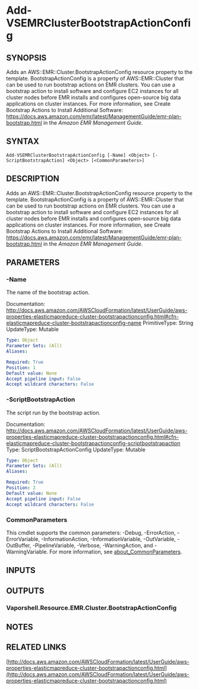# Add-VSEMRClusterBootstrapActionConfig

## SYNOPSIS
Adds an AWS::EMR::Cluster.BootstrapActionConfig resource property to the template.
BootstrapActionConfig is a property of AWS::EMR::Cluster that can be used to run bootstrap actions on EMR clusters.
You can use a bootstrap action to install software and configure EC2 instances for all cluster nodes before EMR installs and configures open-source big data applications on cluster instances.
For more information, see Create Bootstrap Actions to Install Additional Software: https://docs.aws.amazon.com/emr/latest/ManagementGuide/emr-plan-bootstrap.html in the *Amazon EMR Management Guide*.

## SYNTAX

```
Add-VSEMRClusterBootstrapActionConfig [-Name] <Object> [-ScriptBootstrapAction] <Object> [<CommonParameters>]
```

## DESCRIPTION
Adds an AWS::EMR::Cluster.BootstrapActionConfig resource property to the template.
BootstrapActionConfig is a property of AWS::EMR::Cluster that can be used to run bootstrap actions on EMR clusters.
You can use a bootstrap action to install software and configure EC2 instances for all cluster nodes before EMR installs and configures open-source big data applications on cluster instances.
For more information, see Create Bootstrap Actions to Install Additional Software: https://docs.aws.amazon.com/emr/latest/ManagementGuide/emr-plan-bootstrap.html in the *Amazon EMR Management Guide*.

## PARAMETERS

### -Name
The name of the bootstrap action.

Documentation: http://docs.aws.amazon.com/AWSCloudFormation/latest/UserGuide/aws-properties-elasticmapreduce-cluster-bootstrapactionconfig.html#cfn-elasticmapreduce-cluster-bootstrapactionconfig-name
PrimitiveType: String
UpdateType: Mutable

```yaml
Type: Object
Parameter Sets: (All)
Aliases:

Required: True
Position: 1
Default value: None
Accept pipeline input: False
Accept wildcard characters: False
```

### -ScriptBootstrapAction
The script run by the bootstrap action.

Documentation: http://docs.aws.amazon.com/AWSCloudFormation/latest/UserGuide/aws-properties-elasticmapreduce-cluster-bootstrapactionconfig.html#cfn-elasticmapreduce-cluster-bootstrapactionconfig-scriptbootstrapaction
Type: ScriptBootstrapActionConfig
UpdateType: Mutable

```yaml
Type: Object
Parameter Sets: (All)
Aliases:

Required: True
Position: 2
Default value: None
Accept pipeline input: False
Accept wildcard characters: False
```

### CommonParameters
This cmdlet supports the common parameters: -Debug, -ErrorAction, -ErrorVariable, -InformationAction, -InformationVariable, -OutVariable, -OutBuffer, -PipelineVariable, -Verbose, -WarningAction, and -WarningVariable. For more information, see [about_CommonParameters](http://go.microsoft.com/fwlink/?LinkID=113216).

## INPUTS

## OUTPUTS

### Vaporshell.Resource.EMR.Cluster.BootstrapActionConfig
## NOTES

## RELATED LINKS

[http://docs.aws.amazon.com/AWSCloudFormation/latest/UserGuide/aws-properties-elasticmapreduce-cluster-bootstrapactionconfig.html](http://docs.aws.amazon.com/AWSCloudFormation/latest/UserGuide/aws-properties-elasticmapreduce-cluster-bootstrapactionconfig.html)

